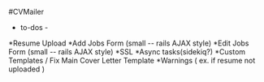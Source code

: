 #CVMailer

- to-dos -

*Resume Upload
*Add Jobs Form (small -- rails AJAX style)
*Edit Jobs Form (small -- rails AJAX style)
*SSL
*Async tasks(sidekiq?)
*Custom Templates / Fix Main Cover Letter Template
*Warnings ( ex. if resume not uploaded )